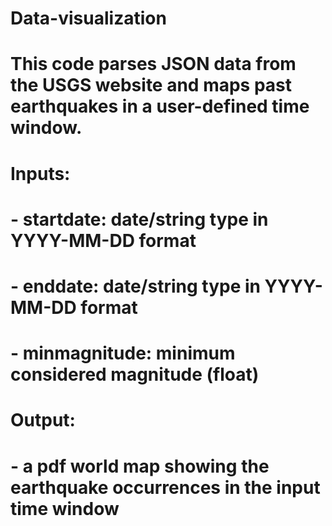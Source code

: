 Data-visualization
==================
# This code parses JSON data from the USGS website and maps past earthquakes in a user-defined time window.

# Inputs:
#   - startdate: date/string type in YYYY-MM-DD format 
#   - enddate: date/string type in YYYY-MM-DD format
#   - minmagnitude: minimum considered magnitude (float)

# Output:
#   - a pdf world map showing the earthquake occurrences in the input time window
